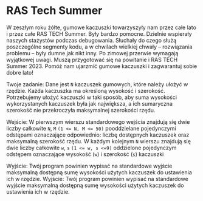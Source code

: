 # RAS Tech Summer

W zeszłym roku żółte, gumowe kaczuszki towarzyszyły nam przez całe lato i przez całe RAS TECH Summer. Były bardzo pomocne. Dzielnie wspierały naszych stażystów podczas debugowania. Słuchały do czego służą poszczególne segmenty kodu, a w chwilach wielkiej chwały – rozwiązania problemu – były dumne jak nikt inny. Po zimowej przerwie wymagają wyjątkowej uwagi. Muszą przygotować się na powitanie i RAS TECH Summer 2023. Pomóż nam ujarzmić gumowe kaczuszki i zagwarantuj sobie dobre lato!

Twoje zadanie: Dane jest `N` kaczuszek gumowych, które należy ułożyć w rzędzie. Każda kaczuszka ma określoną wysokość i szerokość. Potrzebujemy ułożyć kaczuszki w taki sposób, aby suma wysokości wykorzystanych kaczuszek była jak największa, a ich sumaryczna szerokość nie przekroczyła maksymalnej szerokości rzędu.

Wejście: W pierwszym wierszu standardowego wejścia znajdują się dwie liczby całkowite `N`, `M` `(1 <= N, M <= 50)` pooddzielane pojedynczymi odstępami oznaczające odpowiednio: liczbę dostępnych kaczuszek oraz maksymalną szerokość rzędu. W każdym kolejnym `N` wierszu znajdują się dwie liczby całkowite `w`, `s` `(1 <= w, s <=9)` oddzielone pojedynczym odstępem oznaczające wysokość (`w`) i szerokość (`s`) kaczuszki

Wyjście: Twój program powinien wypisać na standardowe wyjście maksymalną dostępną sumę wysokości użytych kaczuszek do ustawienia ich w rzędzie.  Wyjście: Twój program powinien wypisać na standardowe wyjście maksymalną dostępną sumę wysokości użytych kaczuszek do ustawienia ich w rzędzie.
